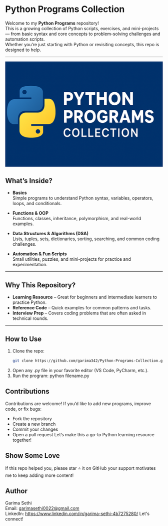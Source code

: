 # Python Programs Collection

Welcome to my **Python Programs** repository!  
This is a growing collection of Python scripts, exercises, and mini-projects — from basic syntax and core concepts to problem-solving challenges and automation scripts.  
Whether you’re just starting with Python or revisiting concepts, this repo is designed to help.

---

![Python-Programs-Collection](python.png)


## What’s Inside?

- **Basics**  
  Simple programs to understand Python syntax, variables, operators, loops, and conditionals.

- **Functions & OOP**  
  Functions, classes, inheritance, polymorphism, and real-world examples.

- **Data Structures & Algorithms (DSA)**  
  Lists, tuples, sets, dictionaries, sorting, searching, and common coding challenges.

- **Automation & Fun Scripts**  
  Small utilities, puzzles, and mini-projects for practice and experimentation.

---

## Why This Repository?

- **Learning Resource** – Great for beginners and intermediate learners to practice Python.  
- **Reference Code** – Quick examples for common patterns and tasks.  
- **Interview Prep** – Covers coding problems that are often asked in technical rounds.

---

## How to Use

1. Clone the repo:
    ```bash
   git clone https://github.com/garima342/Python-Programs-Collection.git

2. Open any .py file in your favorite editor (VS Code, PyCharm, etc.).
3. Run the program:
python filename.py

## Contributions
Contributions are welcome!
If you’d like to add new programs, improve code, or fix bugs:
- Fork the repository
- Create a new branch
- Commit your changes
- Open a pull request
Let’s make this a go-to Python learning resource together! 

## Show Some Love
If this repo helped you, please star ⭐ it on GitHub your support motivates me to keep adding more content!

## Author   
Garima Sethi    
Email: garimasethi0022@gmail.com    
LinkedIn: https://www.linkedin.com/in/garima-sethi-4b7275280/
Let's connect! 
